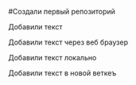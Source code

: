 #Создали первый репозиторий

Добавили текст

Добавили текст через веб браузер

Добавили текст локально

Добавили текст в новой веткеъ
